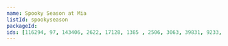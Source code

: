 ```yaml
---
name: Spooky Season at Mia
listId: spookyseason
packageId: 
ids: [116294, 97, 143406, 2622, 17128, 1385 , 2506, 3063, 39831, 9233, 7416, 1800, 95943, 3059, 1945, 3584, 1749, 98514, 1854, 81604]
---
```

